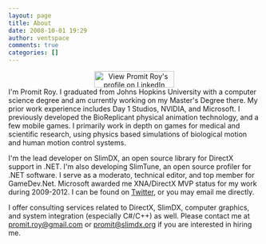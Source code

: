 ```yaml
---
layout: page
title: About
date: 2008-10-01 19:29
author: ventspace
comments: true
categories: []
---
```

<div align="center"><a href="http://www.linkedin.com/in/promitroy">
          <img src="http://www.linkedin.com/img/webpromo/btn_viewmy_160x33.png" width="160" height="33" border="0" alt="View Promit Roy's profile on LinkedIn">
    </a></div>
I'm Promit Roy. I graduated from Johns Hopkins University with a computer science degree and am currently working on my Master's Degree there. My prior work experience includes Day 1 Studios, NVIDIA, and Microsoft. I previously developed the BioReplicant physical animation technology, and a few mobile games. I primarily work in depth on games for medical and scientific research, using physics based simulations of biological motion and human motion control systems.

I'm the lead developer on SlimDX, an open source library for DirectX support in .NET. I'm also developing SlimTune, an open source profiler for .NET software. I serve as a moderato, technical editor, and top member for GameDev.Net. Microsoft awarded me XNA/DirectX MVP status for my work during 2009-2012. I can be found on <a href="http://twitter.com/promit_roy">Twitter</a>, or you may email me directly.

I offer consulting services related to DirectX, SlimDX, computer graphics, and system integration (especially C#/C++) as well. Please contact me at promit.roy@gmail.com or promit@slimdx.org if you are interested in hiring me.
